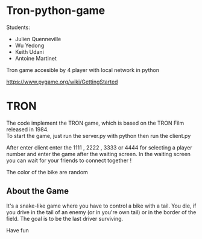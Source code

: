 # Tron-python-game

Students: 
- Julien Quenneville
- Wu Yedong
- Keith Udani
- Antoine Martinet

Tron game accesible by 4 player with local network in python 

https://www.pygame.org/wiki/GettingStarted

# TRON

The code implement the TRON game, which is based on the TRON Film released in 1984. <br>
To start the game, just run the server.py with python then run the client.py

After enter client enter the 1111 , 2222 , 3333 or 4444 for selecting a player number and enter the game after the waiting screen. In the waiting screen you can wait for your friends to connect together !

The color of the bike are random 

## About the Game 

It's a snake-like game where you have to control a bike with a tail. You die, if you drive in the tail of an enemy (or in you're own tail) or in the border of the field. The goal is to be the last driver surviving. <br>

Have fun



